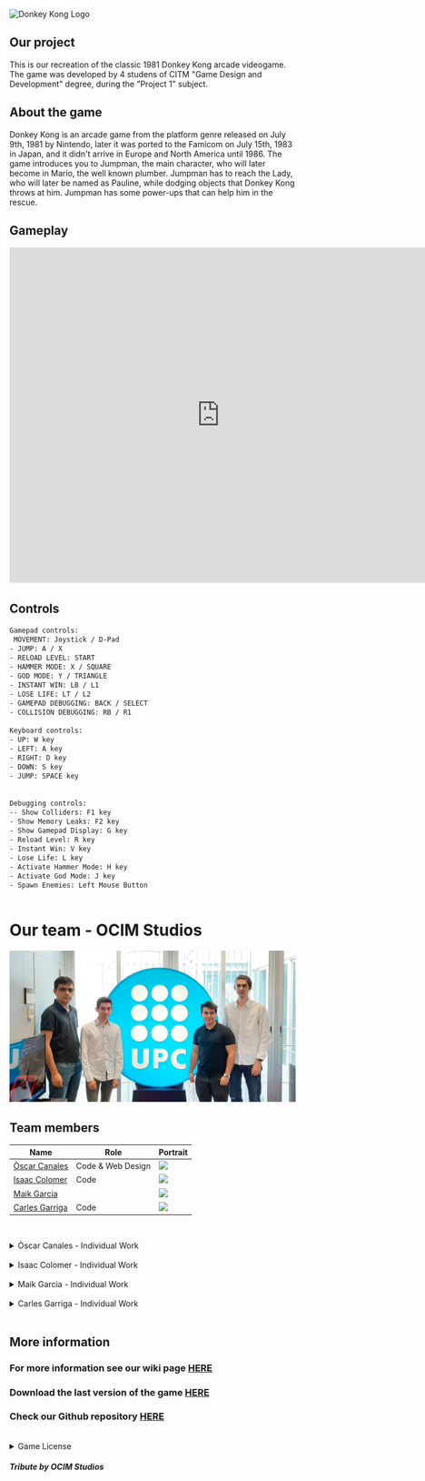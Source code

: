 
![Donkey Kong Logo](https://images.fineartamerica.com/images/artworkimages/medium/1/donkey-kong-arcade-game-art-paul-van-scott.jpg)

## Our project 

This is our recreation of the classic 1981 Donkey Kong arcade videogame. The game was developed by 4 studens of CITM "Game Design and Development" degree, during the "Project 1" subject.

## About the game

Donkey Kong is an arcade game from the platform genre released on July 9th, 1981 by Nintendo, later it was ported to the Famicom on July 15th, 1983 in Japan, and it didn't arrive in Europe and North America until 1986. The game introduces you to Jumpman, the main character, who will later become in Mario, the well known plumber. Jumpman has to reach the Lady, who will later be named as Pauline, while dodging objects that Donkey Kong throws at him. Jumpman has some power-ups that can help him in the rescue.


## Gameplay

<iframe width="740" height="590" src="https://www.youtube.com/watch?v=H3KF8RpBncI" frameborder="0" allowfullscreen></iframe>

## Controls
~~~~~~~~~~~~~~~
Gamepad controls:
 MOVEMENT: Joystick / D-Pad
- JUMP: A / X
- RELOAD LEVEL: START
- HAMMER MODE: X / SQUARE
- GOD MODE: Y / TRIANGLE
- INSTANT WIN: LB / L1
- LOSE LIFE: LT / L2
- GAMEPAD DEBUGGING: BACK / SELECT
- COLLISION DEBUGGING: RB / R1

Keyboard controls:
- UP: W key
- LEFT: A key
- RIGHT: D key
- DOWN: S key
- JUMP: SPACE key


Debugging controls:
-- Show Colliders: F1 key
- Show Memory Leaks: F2 key
- Show Gamepad Display: G key
- Reload Level: R key
- Instant Win: V key
- Lose Life: L key
- Activate Hammer Mode: H key
- Activate God Mode: J key
- Spawn Enemies: Left Mouse Button


~~~~~~~~~~~~~~~

# Our team - OCIM Studios

![](https://raw.githubusercontent.com/FireAlfa/OCIM-Studios-Donkey-Kong/master/docs/teamphoto.png)

## Team members

| Name                                            | Role              | Portrait       |
|----------------                                 |-------------------|----------      |
| [Òscar Canales](https://github.com/Osvak)       | Code & Web Design | ![][OscarPort] |
| [Isaac Colomer](https://github.com/IsaaColomer) | Code              | ![][IsaacPort] |
| [Maik Garcia](https://github.com/maikgarcia)    |                   | ![][MaikPort]  |
| [Carles Garriga](https://github.com/FireAlfa)   | Code              | ![][CarlesPort]|

[OscarPort]: https://raw.githubusercontent.com/FireAlfa/OCIM-Studios-Donkey-Kong/master/docs/OscarPortrait.png
[IsaacPort]: https://raw.githubusercontent.com/FireAlfa/OCIM-Studios-Donkey-Kong/master/docs/IsaacPortrait.png
[MaikPort]: https://raw.githubusercontent.com/FireAlfa/OCIM-Studios-Donkey-Kong/master/docs/MaikPortrait.png
[CarlesPort]: https://raw.githubusercontent.com/FireAlfa/OCIM-Studios-Donkey-Kong/master/docs/CarlesPortrait.png
<br>
<details> 
  <summary> Òscar Canales - Individual Work </summary>
- Implementation of Level 2 and colliders<br>
- Enemies implementation<br>
- Added Score, Highscore and Bonus<br>
- Web & Git Design<br>
- Hammer powerUp implementation<br>
- Debugging feature<br>
- Added Godmode
</details><br>


<details> 
  <summary> Isaac Colomer - Individual Work </summary>
- Intro animation<br>
- The End Animation<br>
- Level 1 and colliders implementation
</details><br>

<details> 
  <summary> Maik Garcia - Individual Work </summary>
- 
</details><br>

<details> 
  <summary> Carles Garriga - Individual Work </summary>
- Level 1, 2 & 4 implementation<br>
- Implemented Mario movement and collisions<br>
- Added Staris colliders<br>
- Level 4 button functionality<br>
- Implemented main animations (DK, Mario and Pauline)<br>
- Physics implementation<br>
- Win/Lose Condition<br>
- Lives system implementation<br>
- Memory Leaks Management<br>
- Bug Fixes<br>
- Enemies implementation
</details><br>



## More information

### For more information see our wiki page [HERE](https://github.com/FireAlfa/OCIM-Studios-Donkey-Kong/wiki)
### Download the last version of the game [HERE](https://github.com/FireAlfa/OCIM-Studios-Donkey-Kong/releases/download/v.1/OCIM.Studios_Donkey.Kong_v.1.zip)
### Check our Github repository [HERE](https://github.com/FireAlfa/OCIM-Studios-Donkey-Kong)
<br>
<details>
  <summary>Game License </summary>
  <br><br>
  MIT License
 <br><br>
Copyright (c) [2020] [Òscar Canales Villar, Isaac Colomer Casas, Maik Garcia Alvarez, Carles Garriga de la Mota]
 <br><br>
<p align="justify">Permission is hereby granted, free of charge, to any person obtaining a copy of this software and associated documentation files (the "Software"), to deal in the Software without restriction, including without limitation the rights to use, copy, modify, merge, publish, distribute, sublicense, and/or sell copies of the Software, and to permit persons to whom the Software is furnished to do so, subject to the following conditions:</p>
<p align="justify">The above copyright notice and this permission notice shall be included in all copies or substantial portions of the Software.</p>
<p align="justify">THE SOFTWARE IS PROVIDED "AS IS", WITHOUT WARRANTY OF ANY KIND, EXPRESS OR IMPLIED, INCLUDING BUT NOT LIMITED TO THE WARRANTIES OF MERCHANTABILITY, FITNESS FOR A PARTICULAR PURPOSE AND NONINFRINGEMENT. IN NO EVENT SHALL THE AUTHORS OR COPYRIGHT HOLDERS BE LIABLE FOR ANY CLAIM, DAMAGES OR OTHER LIABILITY, WHETHER IN AN ACTION OF CONTRACT, TORT OR OTHERWISE, ARISING FROM, OUT OF OR IN CONNECTION WITH THE SOFTWARE OR THE USE OR OTHER DEALINGS IN THE SOFTWARE.</p>
  </details>



#### _Tribute by OCIM Studios_
